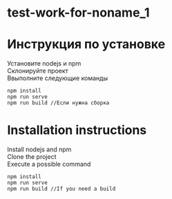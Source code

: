 # test-work-for-noname_1
# Инструкция по установке
Установите nodejs и npm<br>
Склонируйте проект<br>
Ввыполните следующие команды<br>

```
npm install
npm run serve
npm run build //Если нужна сборка
```
# Installation instructions
Install nodejs and npm<br>
Clone the project<br>
Execute a possible command<br>

```
npm install
npm run serve
npm run build //If you need a build
```

